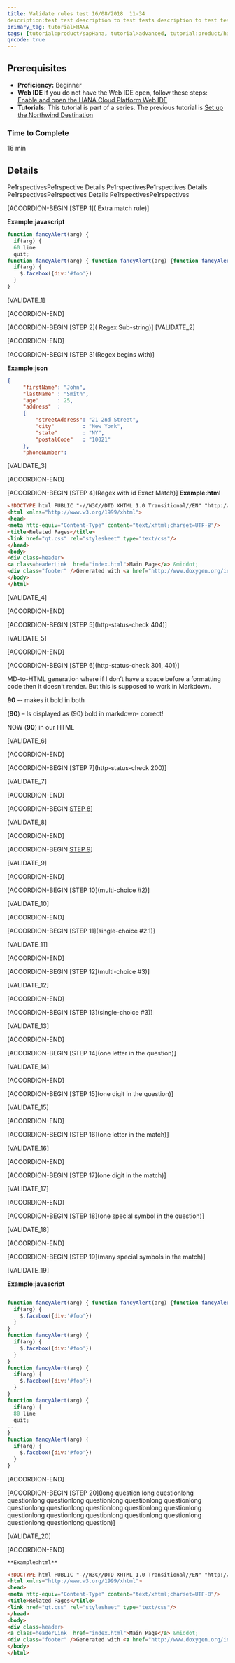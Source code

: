 ```yaml
---
title: Validate rules test 16/08/2018  11-34
description:test test description to test tests description to test tests description to test 8tests descriptest description to test tests description to test tests description to test 8tests descripdescription to test tests description to test tests description to test 8tests description to test tests description to test tests lorem
primary_tag: tutorial>HANA
tags: [tutorial:product/sapHana, tutorial>advanced, tutorial:product/hana_studio]
qrcode: true
---
```


## Prerequisites  
 - **Proficiency:** Beginner 
 - **Web IDE** If you do not have the Web IDE open, follow these steps: [Enable and open the HANA Cloud Platform Web IDE](https://go.sap.com/developer/tutorials/sapui5-webide-open-webide.html)
 - **Tutorials:** This tutorial is part of a series. The previous tutorial is [Set up the Northwind Destination](https://go.sap.com/developer/tutorials/hcp-create-destination.html)

### Time to Complete
16 min

## Details
Pe1rspectivesPe1rspective Details
Pe1rspectivesPe1rspectives Details
Pe1rspectivesPe1rspectives Details
Pe1rspectivesPe1rspectives

[ACCORDION-BEGIN [STEP 1]( Extra match rule)] 

 **Example:javascript** 

```javascript
function fancyAlert(arg) {
  if(arg) {
  60 line
  quit;
function fancyAlert(arg) { function fancyAlert(arg) {function fancyAlert(arg) {function fancyAlert(arg) {function fancyAlert(arg) {function fancyAlert(arg) {function fancyAlert(arg) { 
  if(arg) {
    $.facebox({div:'#foo'})
  }
}

```   
[VALIDATE_1]
 
 [ACCORDION-END]
 
 [ACCORDION-BEGIN [STEP 2]( Regex Sub-string)] 
[VALIDATE_2]

 [ACCORDION-END]
 
  [ACCORDION-BEGIN [STEP 3](Regex begins with)] 

**Example:json** 
```json
{
     "firstName": "John",
     "lastName" : "Smith",
     "age"      : 25,
     "address"  :
     {
         "streetAddress": "21 2nd Street",
         "city"         : "New York",
         "state"        : "NY",
         "postalCode"   : "10021"
     },
     "phoneNumber":
```

 [VALIDATE_3]
 
 [ACCORDION-END]
 
  [ACCORDION-BEGIN [STEP 4](Regex with id Exact Match)] 
    **Example:html** 
```html
<!DOCTYPE html PUBLIC "-//W3C//DTD XHTML 1.0 Transitional//EN" "http://www.w3.org/TR/xhtml1/DTD/xhtml1-transitional.dtd">
<html xmlns="http://www.w3.org/1999/xhtml">
<head>
<meta http-equiv="Content-Type" content="text/xhtml;charset=UTF-8"/>
<title>Related Pages</title>
<link href="qt.css" rel="stylesheet" type="text/css"/>
</head>
<body>
<div class=header>
<a class=headerLink  href="index.html">Main Page</a> &middot;
<div class="footer" />Generated with <a href="http://www.doxygen.org/index.html">Doxygen</a> 1.8.1.2</div>
</body>
</html>
```
 [VALIDATE_4]
 
 [ACCORDION-END]
 
 
  [ACCORDION-BEGIN [STEP 5](http-status-check 404)] 
  
 [VALIDATE_5] 
 
 [ACCORDION-END]

[ACCORDION-BEGIN [STEP 6](http-status-check 301, 401)] 
 
 MD-to-HTML generation where if I don’t have a space before a formatting code then it doesn’t render. But this is supposed to work in Markdown.

**90** -- makes it bold in both

(**90**) – Is displayed as (90) bold in markdown- correct!

NOW (**90**) in our HTML


[VALIDATE_6] 
 
[ACCORDION-END]



[ACCORDION-BEGIN [STEP 7](http-status-check 200)] 
  
 [VALIDATE_7] 
 
[ACCORDION-END]

[ACCORDION-BEGIN [STEP 8](multi-choice)] 
  
 [VALIDATE_8] 
 
[ACCORDION-END]


[ACCORDION-BEGIN [STEP 9](single-choice)] 
  
 [VALIDATE_9] 
 
[ACCORDION-END]


[ACCORDION-BEGIN [STEP 10](multi-choice #2)] 
  
 [VALIDATE_10] 
 
[ACCORDION-END]


[ACCORDION-BEGIN [STEP 11](single-choice #2.1)] 
  
 [VALIDATE_11] 
 
[ACCORDION-END]

[ACCORDION-BEGIN [STEP 12](multi-choice #3)] 
  
 [VALIDATE_12] 
 
[ACCORDION-END]


[ACCORDION-BEGIN [STEP 13](single-choice #3)] 
  
 [VALIDATE_13] 
 
[ACCORDION-END]

[ACCORDION-BEGIN [STEP 14](one letter in the question)] 
  
 [VALIDATE_14] 
 
[ACCORDION-END]

[ACCORDION-BEGIN [STEP 15](one digit in the question)] 
  
 [VALIDATE_15] 
 
[ACCORDION-END]

[ACCORDION-BEGIN [STEP 16](one letter in the match)] 
  
 [VALIDATE_16] 
 
[ACCORDION-END]

[ACCORDION-BEGIN [STEP 17](one digit in the match)] 
  
 [VALIDATE_17] 
 
[ACCORDION-END]

[ACCORDION-BEGIN [STEP 18](one special symbol in the question)] 
  
 [VALIDATE_18] 
 
[ACCORDION-END]

[ACCORDION-BEGIN [STEP 19](many special symbols in the match)] 
  
 [VALIDATE_19] 


 **Example:javascript** 

```javascript

function fancyAlert(arg) { function fancyAlert(arg) {function fancyAlert(arg) {function fancyAlert(arg) {function fancyAlert(arg) {function fancyAlert(arg) {function fancyAlert(arg) { 
  if(arg) {
    $.facebox({div:'#foo'})
  }
}
function fancyAlert(arg) {
  if(arg) {
    $.facebox({div:'#foo'})
  }
}
function fancyAlert(arg) {
  if(arg) {
    $.facebox({div:'#foo'})
  }
}
function fancyAlert(arg) {
  if(arg) {
  80 line
  quit;
...
}
function fancyAlert(arg) {
  if(arg) {
    $.facebox({div:'#foo'})
  }
}
```

[ACCORDION-END]

[ACCORDION-BEGIN [STEP 20](long question long questionlong questionlong questionlong questionlong questionlong questionlong questionlong questionlong questionlong questionlong questionlong questionlong questionlong questionlong questionlong questionlong questionlong questionlong question)] 
  
 [VALIDATE_20] 
 
[ACCORDION-END]

    **Example:html** 
```html
<!DOCTYPE html PUBLIC "-//W3C//DTD XHTML 1.0 Transitional//EN" "http://www.w3.org/TR/xhtml1/DTD/xhtml1-transitional.dtd">
<html xmlns="http://www.w3.org/1999/xhtml">
<head>
<meta http-equiv="Content-Type" content="text/xhtml;charset=UTF-8"/>
<title>Related Pages</title>
<link href="qt.css" rel="stylesheet" type="text/css"/>
</head>
<body>
<div class=header>
<a class=headerLink  href="index.html">Main Page</a> &middot;
<div class="footer" />Generated with <a href="http://www.doxygen.org/index.html">Doxygen</a> 1.8.1.2</div>
</body>
</html>
```
